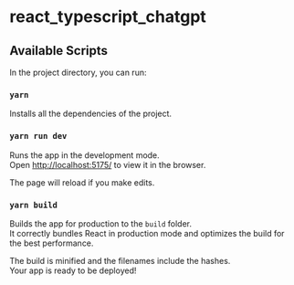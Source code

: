 # react_typescript_chatgpt
## Available Scripts

In the project directory, you can run:

### `yarn`

Installs all the dependencies of the project.

### `yarn run dev`

Runs the app in the development mode.<br />
Open [http://localhost:5175/](http://localhost:5175/) to view it in the browser.

The page will reload if you make edits.<br />

### `yarn build`

Builds the app for production to the `build` folder.<br />
It correctly bundles React in production mode and optimizes the build for the best performance.

The build is minified and the filenames include the hashes.<br />
Your app is ready to be deployed!
